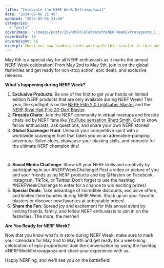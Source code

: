 ```yaml
---
title: "Celebrate the NERF Week Extravaganza!"
date: "2024-05-06 21:48"
updated: "2024-05-06 21:48"
categories:
  - "nerfs"
coverImage: "/images/posts/20240506CelebratetheNERFWeekExtravaganza_1.jpg"
coverWidth: 16
coverHeight: 16
excerpt: Check out how heading links work with this starter in this post.
---
```


<script>
  import { base } from '$app/paths';
</script>


May 6th is a special day for all NERF enthusiasts as it marks the annual [NERF Week](https://www.nerf.com/nerf-week) celebration! From May 2nd to May 9th, join in on the global festivities and get ready for non-stop action, epic deals, and exclusive releases.

**What's happening during NERF Week?**

1. **Exclusive Products**: Be one of the first to get your hands on limited edition NERF products that are only available during NERF Week! This year, the spotlight is on the [NERF Elite 2.0 Lightsaber Blaster](https://www.hasbropender.com/nerf-elite-lightsaber) and the [NERF Rival Hail-Fire 20-Dart Blaster](https://www.nerf.com/en_US/p/nerf-rival-hail-fire-blaster).
2. **Fireside Chats**: Join the NERF community in virtual meetups and fireside chats led by NERF fans like [YouTube sensation Rhett Smith](https://www.youtube.com/channel/UCK0dPp1TzQOqKVuGx9jE5ZA). Get to know fellow enthusiasts, ask questions, and share your own NERF stories!
3. **Global Scavenger Hunt**: Unleash your competitive spirit with a worldwide scavenger hunt that takes you on an adrenaline-pumping adventure. Solve clues, showcase your blasting skills, and compete for the ultimate NERF champion title!

<img class="inline object-contain w-full my-4" src="{base}/images/posts/20240506CelebratetheNERFWeekExtravaganza_2.jpg" alt="" style="aspect-ratio: 16 / 16;" width="16" height="16">

4. **Social Media Challenge**: Show off your NERF skills and creativity by participating in our #NERFWeekChallenge! Post a video or picture of you and your friends using NERF products and tag @Hasbro on Facebook, Instagram, TikTok, or Twitter. Don't forget to use the hashtag #NERFWeekChallenge to enter for a chance to win exciting prizes!
5. **Special Deals**: Take advantage of incredible discounts, exclusive offers, and limited-time bundles during NERF Week. Stock up on your favorite blasters or discover new favorites at unbeatable prices!
6. **Share the Fun**: Spread joy and excitement for this annual event by inviting friends, family, and fellow NERF enthusiasts to join in on the festivities. The more, the merrier!

**Are You Ready for NERF Week?**

Now that you know what's in store during NERF Week, make sure to mark your calendars for May 2nd to May 9th and get ready for a week-long celebration of epic proportions! Join the conversation by using the hashtag #NERFWeekExtravaganza and share your experience with us.

Happy NERFing, and we'll see you on the battlefield!